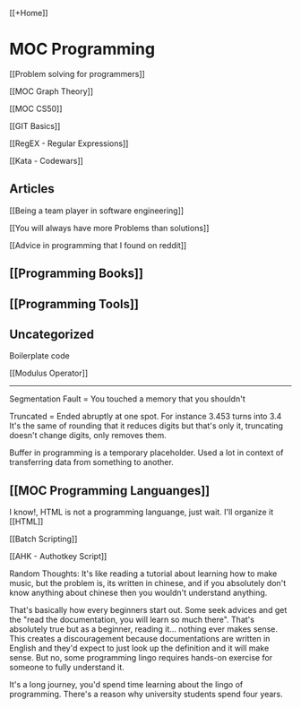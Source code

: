 [[+Home]]                   

# MOC Programming

[[Problem solving for programmers]]

[[MOC Graph Theory]]

[[MOC CS50]]

[[GIT Basics]]

[[RegEX - Regular Expressions]]

[[Kata - Codewars]]


## Articles

[[Being a team player in software engineering]]

[[You will always have more Problems than solutions]]

[[Advice in programming that I found on reddit]]


## [[Programming Books]]

## [[Programming Tools]]


## Uncategorized
Boilerplate code



[[Modulus Operator]]





---


Segmentation Fault = You touched a memory that you shouldn't


Truncated = Ended abruptly at one spot. For instance 3.453 turns into 3.4  
It's the same of rounding that it reduces digits but that's only it, truncating doesn't change digits, only removes them.


Buffer in programming is a temporary placeholder. Used a lot in context of transferring data from something to another. 



## [[MOC Programming Languanges]]





I know!, HTML is not a programming languange, just wait. I'll organize it
[[HTML]]


[[Batch Scripting]]


[[AHK - Authotkey Script]]



Random Thoughts:
It's like reading a tutorial about learning how to make music, but the problem is, its written in chinese, and if you absolutely don't know anything about chinese then you wouldn't understand anything.

That's basically how every beginners start out. Some seek advices and get the "read the documentation, you will learn so much there". That's absolutely true but as a beginner, reading it... nothing ever makes sense. This creates a discouragement because documentations are written in English and they'd expect to just look up the definition and it will make sense. But no, some programming lingo requires hands-on exercise for someone to fully understand it. 

It's a long journey, you'd spend time learning about the lingo of programming. There's a reason why university students spend four years. 